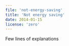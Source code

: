 ```yaml
---
file: 'not-energy-saving'
title: 'Not energy saving'
date: 2014-01-15
license: 'zero'
---
```


Few lines of explanations
